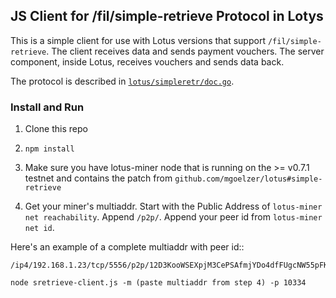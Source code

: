 ## JS Client for /fil/simple-retrieve Protocol in Lotys

This is a simple client for use with Lotus versions that support `/fil/simple-retrieve`. The client receives data and sends payment vouchers. The server component, inside Lotus, receives vouchers and sends data back.

The protocol is described in [`lotus/simpleretr/doc.go`](https://github.com/mgoelzer/lotus/blob/simple-retrieve/simpleretr/doc.go).

### Install and Run

1. Clone this repo

2. `npm install`

3.  Make sure you have lotus-miner node that is running on the >= v0.7.1 testnet and contains the patch from `github.com/mgoelzer/lotus#simple-retrieve`

4.  Get your miner's multiaddr. Start with the Public Address of `lotus-miner net reachability`. Append `/p2p/`. Append your peer id from `lotus-miner net id`.  

Here's an example of a complete multiaddr with peer id::

```
/ip4/192.168.1.23/tcp/5556/p2p/12D3KooWSEXpjM3CePSAfmjYDo4dfFUgcNW55pFK3wfukhT1FMtB
```

```
node sretrieve-client.js -m (paste multiaddr from step 4) -p 10334
```


